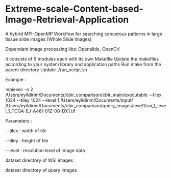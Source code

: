 # Extreme-scale-Content-based-Image-Retrieval-Application

A hybrid MPI-OpenMP Workflow for searching cancerous patterns in large tissue slide images (Whole Slide Images)

Dependant image processing libs: Openslide, OpenCV

It consists of 6 modules each with its own Makefile
Update the makefiles according to your system library and application paths 
Run make from the parent directory
Update ./run_script.sh 

Example :

mpiexec -n 2 /Users/eyildirim/Documents/cbir_comparison/cbir_main/executable --tilex 1024 --tiley 1024 --level 1 /Users/eyildirim/Documents/input/ /Users/eyildirim/Documents/cbir_comparison/query_images/level1/roi_1_level_1_TCGA-EJ-A46I-01Z-00-DX1.tif

Parameters :

--tilex : width of tile

--tiley : height of tile

--level : resolution level of image data

dataset directory of WSI images

dataset directory of query images
